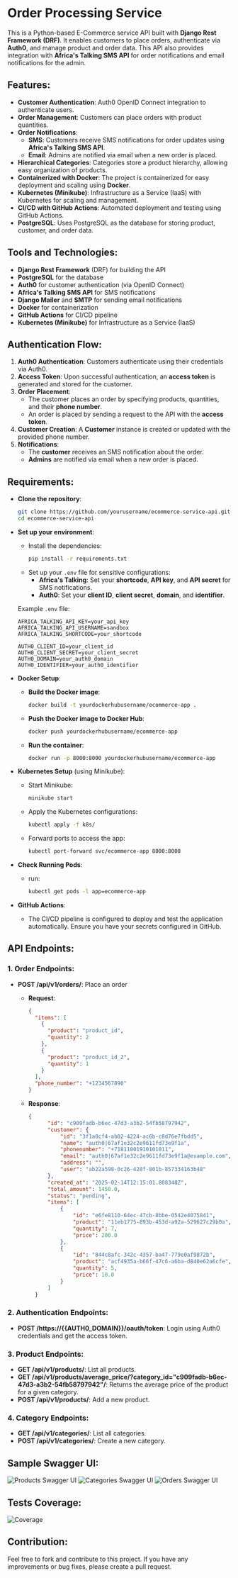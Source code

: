 # Order Processing Service

This is a Python-based E-Commerce service API built with **Django Rest Framework (DRF)**. It enables customers to place orders, authenticate via **Auth0**, and manage product and order data. This API also provides integration with **Africa's Talking SMS API** for order notifications and email notifications for the admin.

## Features:
  - **Customer Authentication**: Auth0 OpenID Connect integration to authenticate users.
  - **Order Management**: Customers can place orders with product quantities.
  - **Order Notifications**:
      - **SMS**: Customers receive SMS notifications for order updates using **Africa's Talking SMS API**.
      - **Email**: Admins are notified via email when a new order is placed.
  - **Hierarchical Categories**: Categories store a product hierarchy, allowing easy organization of products.
  - **Containerized with Docker**: The project is containerized for easy deployment and scaling using **Docker**.
  - **Kubernetes (Minikube)**: Infrastructure as a Service (IaaS) with Kubernetes for scaling and management.
  - **CI/CD with GitHub Actions**: Automated deployment and testing using GitHub Actions.
  - **PostgreSQL**: Uses PostgreSQL as the database for storing product, customer, and order data.

## Tools and Technologies:
  - **Django Rest Framework** (DRF) for building the API
  - **PostgreSQL** for the database
  - **Auth0** for customer authentication (via OpenID Connect)
  - **Africa's Talking SMS API** for SMS notifications
  - **Django Mailer** and **SMTP** for sending email notifications
  - **Docker** for containerization
  - **GitHub Actions** for CI/CD pipeline
  - **Kubernetes (Minikube)** for Infrastructure as a Service (IaaS)

## Authentication Flow:
  1. **Auth0 Authentication**: Customers authenticate using their credentials via Auth0.
  2. **Access Token**: Upon successful authentication, an **access token** is generated and stored for the customer.
  3. **Order Placement**:
      - The customer places an order by specifying products, quantities, and their **phone number**.
      - An order is placed by sending a request to the API with the **access token**.
  4. **Customer Creation**: A **Customer** instance is created or updated with the provided phone number.
  5. **Notifications**:
      - The **customer** receives an SMS notification about the order.
      - **Admins** are notified via email when a new order is placed.

## Requirements:
  - **Clone the repository**:
      ```bash
      git clone https://github.com/yourusername/ecommerce-service-api.git
      cd ecommerce-service-api
      ```
  - **Set up your environment**:
      - Install the dependencies:
        ```bash
        pip install -r requirements.txt
        ```
      - Set up your `.env` file for sensitive configurations:
        - **Africa's Talking**: Set your **shortcode**, **API key**, and **API secret** for SMS notifications.
        - **Auth0**: Set your **client ID**, **client secret**, **domain**, and **identifier**.
      
      Example `.env` file:
      ```env
      AFRICA_TALKING_API_KEY=your_api_key
      AFRICA_TALKING_API_USERNAME=sandbox
      AFRICA_TALKING_SHORTCODE=your_shortcode

      AUTH0_CLIENT_ID=your_client_id
      AUTH0_CLIENT_SECRET=your_client_secret
      AUTH0_DOMAIN=your_auth0_domain
      AUTH0_IDENTIFIER=your_auth0_identifier
      ```

  - **Docker Setup**:
      - **Build the Docker image**:
        ```bash
        docker build -t yourdockerhubusername/ecommerce-app .
        ```
      - **Push the Docker image to Docker Hub**:
        ```bash
        docker push yourdockerhubusername/ecommerce-app
        ```
      - **Run the container**:
        ```bash
        docker run -p 8000:8000 yourdockerhubusername/ecommerce-app
        ```

  - **Kubernetes Setup** (using Minikube):
      - Start Minikube:
        ```bash
        minikube start
        ```
      - Apply the Kubernetes configurations:
        ```bash
        kubectl apply -f k8s/
        ```
      - Forward ports to access the app:
        ```bash
        kubectl port-forward svc/ecommerce-app 8000:8000
        ```
  - **Check Running Pods**:
      - run:
        ```bash
        kubectl get pods -l app=ecommerce-app
        ```     

  - **GitHub Actions**:
      - The CI/CD pipeline is configured to deploy and test the application automatically. Ensure you have your secrets configured in GitHub.

## API Endpoints:

### 1. **Order Endpoints**:
  - **POST /api/v1/orders/**: Place an order
  
    - **Request**:
      ```json
      {
        "items": [
          {
            "product": "product_id",
            "quantity": 2
          },
          {
            "product": "product_id_2",
            "quantity": 1
          }
        ],
        "phone_number": "+1234567890"
      }
      ```
    - **Response**:
      ```json
      {
            "id": "c909fadb-b6ec-47d3-a3b2-54fb58797942",
            "customer": {
                "id": "3f1a0cf4-ab02-4224-ac6b-c8d76e7fbdd5",
                "name": "auth0|67af1e32c2e9611fd73e9f1a",
                "phonenumber": "+71811001910101011",
                "email": "auth0|67af1e32c2e9611fd73e9f1a@example.com",
                "address": "",
                "user": "ab22a598-0c26-428f-801b-857334163b48"
            },
            "created_at": "2025-02-14T12:15:01.808348Z",
            "total_amount": 1450.0,
            "status": "pending",
            "items": [
                {
                    "id": "e6fe8110-64ec-47cb-8bbe-0542e4075841",
                    "product": "11eb1775-893b-453d-a92a-529627c29b0a",
                    "quantity": 7,
                    "price": 200.0
                },
                {
                    "id": "844c8afc-342c-4357-ba47-779e0af9872b",
                    "product": "acf4935a-b66f-47c6-a6ba-d840e62a6cfe",
                    "quantity": 5,
                    "price": 10.0
                }
            ]
        }
      ```

### 2. **Authentication Endpoints**:
  - **POST /https://{{AUTH0_DOMAIN}}/oauth/token**: Login using Auth0 credentials and get the access token.

### 3. **Product Endpoints**:
  - **GET /api/v1/products/**: List all products.
  - **GET /api/v1/products/average_price/?category_id="c909fadb-b6ec-47d3-a3b2-54fb58797942"/**: Returns the average price of the product for a given category.
  - **POST /api/v1/products/**: Add a new product.

### 4. **Category Endpoints**:
  - **GET /api/v1/categories/**: List all categories.
  - **POST /api/v1/categories/**: Create a new category.

## Sample Swagger UI:
  ![Products Swagger UI](./swagger/products.png)
  ![Categories Swagger UI](./swagger/categories.png)
  ![Orders Swagger UI](./swagger/orders.png)



## Tests Coverage:
  ![Coverage](./swagger/tests.png)

## Contribution:
Feel free to fork and contribute to this project. If you have any improvements or bug fixes, please create a pull request.
